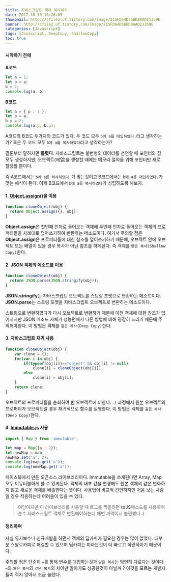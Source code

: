 ```yaml
---
title: 자바스크립트 객체 복사하기
date: 2017-10-10 16:26:05
thumbnail: http://cfile2.uf.tistory.com/image/215FD64D56BD8AAD21359E
banner: http://cfile2.uf.tistory.com/image/215FD64D56BD8AAD21359E
categories: [Javascript]
tags: [Javascript, DeepCopy, ShallowCopy]
toc: true
---
```


#### 시작하기 전에

**A코드**
```js
let a = 1;
let b = a;
b = 2;
console.log(a, b);
```
**B코드**
```js
let a = { p : 1 };
let b = a;
b.p = 2;
console.log(a.p, b.p);
```
A코드와 B코드 두가지의 코드가 있다.
두 코드 모두 `b에 a를 대입하였다.`라고 생각하는가?
혹은
두 코드 모두 `b에 a를 복사하였다`라고 생각하는가?
<!-- more -->
결론부터 말하자면 **틀렸다**.
자바스크립트는 불변형의 데이터를 선언할 때 포인터와 값 모두 생성하지만,
오브젝트(배열)을 생성할 때에는 메모리 절약을 위해 포인터만 새로 할당할 뿐이다.

즉 A코드에서는 `b에 a를 복사하였다.`가 맞는것이고
B코드에서는 `b에 a를 대입하였다.`가 맞는 해석이 된다.
이제 B코드에서 `b에 a를 복사하였다`가 성립하도록 해보자.

#### 1. [Object.assign()](https://developer.mozilla.org/ko/docs/Web/JavaScript/Reference/Global_Objects/Object/assign)을 이용

```js
function cloneObject(obj) {
  return Object.assign({}, obj);
}
```

**Object.assign**은 첫번째 인자로 들어오는 객체에 두번째 인자로 들어오는 객체의 프로퍼티들을 차례대로 덮어쓰기하여 반환하는 메소드이다.
여기서 주의할 점은 **Object.assign**은 프로퍼티들에 대한 참조를 덮어쓰기하기 때문에, 오브젝트 안에 오브젝트 또는 배열이 있을 경우 복사가 아닌 참조를 하게된다.
즉 객체를 `얕은 복사(Shallow Copy)`한다.

#### 2. JSON 객체의 메소드를 이용
```js
function cloneObject(obj) {
  return JSON.parse(JSON.stringify(obj));
}
```
**JSON.stringify**는 자바스크립트 오브젝트를 스트링 포멧으로 변환하는 메소드이다.
**JSON.parse**는 스트링 포멧을 자바스크립트 오브젝트로 변환하는 메소드이다.

스트링으로 변환하였다가 다시 오브젝트로 변환하기 때문에 이전 객체에 대한 참조가 없어지지만 JSON 메소드 자체가 성능면에서 다른 방법에 비해 굉장히 느리기 때문에 주의해야한다.
이 방법은 객체를 `깊은 복사(Deep Copy)`한다.

#### 3. 자바스크립트 재귀 사용
```js
function cloneObject(obj) {
    var clone = {};
    for(var i in obj) {
        if(typeof(obj[i])=="object" && obj[i] != null)
            clone[i] = cloneObject(obj[i]);
        else
            clone[i] = obj[i];
    }
    return clone;
}
```

오브젝트의 프로퍼티들을 순회하여 빈 오브젝트에 더한다. 그 과정에서 원본 오브젝트의 프로퍼티가 오브젝트일 경우 재귀적으로 함수를 실행한다.
이 방법은 객체를 `깊은 복사(Deep Copy)`한다.

#### 4. [Immutable.js](https://facebook.github.io/immutable-js/) 사용
```js
import { Map } from 'immutable';

let map = Map({a : 1});
let newMap = map;
newMap.set('a', 2);
console.log(map.get('a'));
console.log(newMap.get('a'));
```
페이스북에서 만든 오픈소스 라이브러리이다.
Immutable을 쓰게된다면 Array, Map 모두 이뮤터블하게 쓸 수 있게된다.
객체의 내부 값을 변경해도 원본 객체의 값은 변화하지 않고 새로운 객체를 배출한다는 뜻이다.
사용법이 비교적 간편하지만 처음 보는 사람일 경우 적응하는데 어려움이 있을 수 있다.

> 여담이지만 이 라이브러리를 사용할 때 로그를 찍을려면 **toJS**메소드를 사용하여 순수 자바스크립트 객체로 변환해야하는데 매번 까먹어서 불편했다 :(

#### 정리하며

사실 유지보수나 신규개발을 하면서 객체의 딥카피가 필요한 경우는 많이 없었다.
대부분 스왈로카피로 해결할 수 있으며 딥카피는 피하는것이 더 빠르고 직관적이기 때문이다.

주의할 점은 단순히 `=`를 통해 변수를 대입하는것과  `얕은 복사`는 엄연히 다르다는 것이다.
`=`와 `얕은 복사`와 `깊은 복사`의 차이만 알아가도 성공한것이 아닐까 ?
이것을 모르는 개발자들이 적지 않아서 조금 놀랐다.